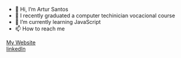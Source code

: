 - 👋 Hi, I’m Artur Santos
- 👀 I recently graduated a computer techinician vocacional course
- 🌱 I’m currently learning JavaScript
- 📫 How to reach me 

[My Website](https://artur-santos.netlify.app/)
<br/>
[linkedIn](https://www.linkedin.com/in/artur-g-s)


<!---
ArturRSantos/ArturRSantos is a ✨ special ✨ repository because its `README.md` (this file) appears on your GitHub profile.
You can click the Preview link to take a look at your changes.
--->
